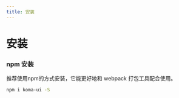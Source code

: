 ```yaml
---
title: 安装
---
```


# 安装

### npm 安装
推荐使用npm的方式安装，它能更好地和 webpack 打包工具配合使用。
```bash
npm i koma-ui -S
```